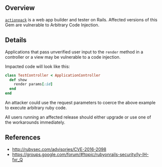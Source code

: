 ## Overview
[`actionpack`](https://rubygems.org/gems/actionpack) is a web app builder and tester on Rails.
Affected versions of this Gem are vulnerable to Arbitrary Code Injection.

## Details
Applications that pass unverified user input to the `render` method in a
controller or a view may be vulnerable to a code injection.

Impacted code will look like this:

```ruby
class TestController < ApplicationController
  def show
    render params[:id]
  end
end
```

An attacker could use the request parameters to coerce the above example
to execute arbitrary ruby code.

All users running an affected release should either upgrade or use one of
the workarounds immediately.

## References
- http://rubysec.com/advisories/CVE-2016-2098
- https://groups.google.com/forum/#!topic/rubyonrails-security/ly-IH-fxr_Q

